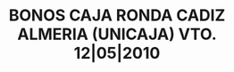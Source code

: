 ---
layout: asset
title: BONOS CAJA RONDA CADIZ ALMERIA (UNICAJA) VTO. 12|05|2010
isin: ES0364872020
---